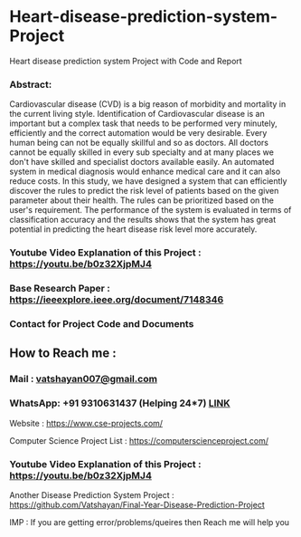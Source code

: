 # Heart-disease-prediction-system-Project
Heart disease prediction system Project with Code and Report
 
### Abstract:

Cardiovascular disease (CVD) is a big reason of morbidity and mortality in the current living style. Identification of Cardiovascular disease is an important but a complex task that needs to be performed very minutely, efficiently and the correct automation would be very desirable. Every human being can not be equally skillful and so as doctors. All doctors cannot be equally skilled in every sub specialty and at many places we don't have skilled and specialist doctors available easily. An automated system in medical diagnosis would enhance medical care and it can also reduce costs. In this study, we have designed a system that can efficiently discover the rules to predict the risk level of patients based on the given parameter about their health. The rules can be prioritized based on the user's requirement. The performance of the system is evaluated in terms of classification accuracy and the results shows that the system has great potential in predicting the heart disease risk level more accurately.


### Youtube Video Explanation of this Project : https://youtu.be/b0z32XjpMJ4

### Base Research Paper : https://ieeexplore.ieee.org/document/7148346

### Contact for Project Code and Documents

## How to Reach me :

### Mail : vatshayan007@gmail.com 

### WhatsApp: **+91 9310631437** (Helping 24*7) **[LINK](https://wa.me/message/CHWN2AHCPMAZK1)** 


Website : https://www.cse-projects.com/

Computer Science Project List : https://computerscienceproject.com/

### Youtube Video Explanation of this Project : https://youtu.be/b0z32XjpMJ4

Another Disease Prediction System Project : https://github.com/Vatshayan/Final-Year-Disease-Prediction-Project

IMP : If you are getting error/problems/queires then Reach me will help you
